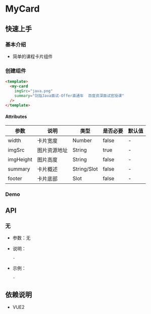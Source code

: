 # MyCard


## 快速上手

###  基本介绍

* 简单的课程卡片组件


### 创建组件
```html
<template>
  <my-card
    imgSrc="java.png"
    summary="剑指Java面试-Offer直通车  百度资深面试官授课" 
  />
</template>
```
#### Attributes
|  参数  |  说明  |  类型  |  是否必要  |  默认值  |
|  ----  |  ----  |  ----  |  ----  |  ----  |
| width  | 卡片宽度 | Number |  false  | - |
| imgSrc  | 图片资源地址 | String | true | - |
| imgHeight  | 图片高度 | String | false | - |
| summary  | 卡片概述 | String/Slot | false | - |
| footer  | 卡片底部 | Slot | false | - |
### Demo
<my-card-demo/>


## API

### 无
* 参数：无
* 说明：

      -
* 示例：

      -

## 依赖说明

* VUE2
